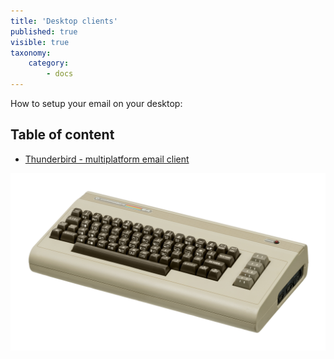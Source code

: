 ```yaml
---
title: 'Desktop clients'
published: true
visible: true
taxonomy:
    category:
        - docs
---
```


How to setup your email on your desktop:

## Table of content
- [Thunderbird - multiplatform email client](thunderbird)

![](c64.jpg)
